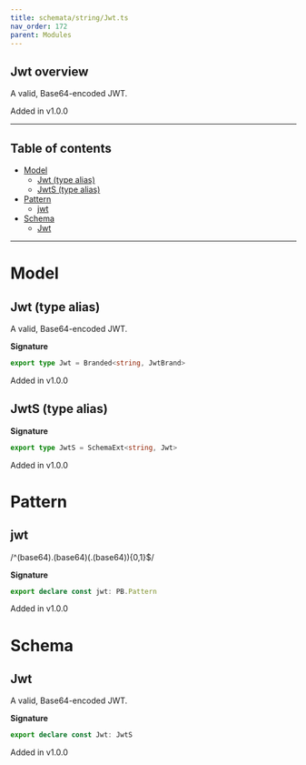 ```yaml
---
title: schemata/string/Jwt.ts
nav_order: 172
parent: Modules
---
```


## Jwt overview

A valid, Base64-encoded JWT.

Added in v1.0.0

---

<h2 class="text-delta">Table of contents</h2>

- [Model](#model)
  - [Jwt (type alias)](#jwt-type-alias)
  - [JwtS (type alias)](#jwts-type-alias)
- [Pattern](#pattern)
  - [jwt](#jwt)
- [Schema](#schema)
  - [Jwt](#jwt)

---

# Model

## Jwt (type alias)

A valid, Base64-encoded JWT.

**Signature**

```ts
export type Jwt = Branded<string, JwtBrand>
```

Added in v1.0.0

## JwtS (type alias)

**Signature**

```ts
export type JwtS = SchemaExt<string, Jwt>
```

Added in v1.0.0

# Pattern

## jwt

/^(base64).(base64)(.(base64)){0,1}$/

**Signature**

```ts
export declare const jwt: PB.Pattern
```

Added in v1.0.0

# Schema

## Jwt

A valid, Base64-encoded JWT.

**Signature**

```ts
export declare const Jwt: JwtS
```

Added in v1.0.0
